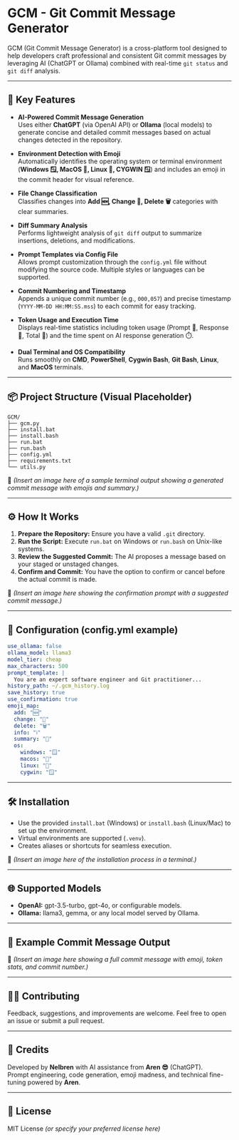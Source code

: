 # GCM - Git Commit Message Generator

GCM (Git Commit Message Generator) is a cross-platform tool designed to help developers craft professional and consistent Git commit messages by leveraging AI (ChatGPT or Ollama) combined with real-time `git status` and `git diff` analysis.

---

## 🚀 Key Features

- **AI-Powered Commit Message Generation**\
  Uses either **ChatGPT** (via OpenAI API) or **Ollama** (local models) to generate concise and detailed commit messages based on actual changes detected in the repository.

- **Environment Detection with Emoji**\
  Automatically identifies the operating system or terminal environment (**Windows 🪟, MacOS 🍎, Linux 🐧, CYGWIN 🪟**) and includes an emoji in the commit header for visual reference.

- **File Change Classification**\
  Classifies changes into **Add 🆕, Change 📝, Delete 🗑️** categories with clear summaries.

- **Diff Summary Analysis**\
  Performs lightweight analysis of `git diff` output to summarize insertions, deletions, and modifications.

- **Prompt Templates via Config File**\
  Allows prompt customization through the `config.yml` file without modifying the source code. Multiple styles or languages can be supported.

- **Commit Numbering and Timestamp**\
  Appends a unique commit number (e.g., `000,057`) and precise timestamp (`YYYY-MM-DD HH:MM:SS.mss`) to each commit for easy tracking.

- **Token Usage and Execution Time**\
  Displays real-time statistics including token usage (Prompt 📝, Response 💬, Total 🧮) and the time spent on AI response generation ⏱️.

- **Dual Terminal and OS Compatibility**\
  Runs smoothly on **CMD**, **PowerShell**, **Cygwin Bash**, **Git Bash**, **Linux**, and **MacOS** terminals.

---

## 📦 Project Structure (Visual Placeholder)

```plaintext
GCM/
├── gcm.py
├── install.bat
├── install.bash
├── run.bat
├── run.bash
├── config.yml
├── requirements.txt
└── utils.py
```

📸 *(Insert an image here of a sample terminal output showing a generated commit message with emojis and summary.)*

---

## ⚙️ How It Works

1. **Prepare the Repository:** Ensure you have a valid `.git` directory.
2. **Run the Script:** Execute `run.bat` on Windows or `run.bash` on Unix-like systems.
3. **Review the Suggested Commit:** The AI proposes a message based on your staged or unstaged changes.
4. **Confirm and Commit:** You have the option to confirm or cancel before the actual commit is made.

📸 *(Insert an image here showing the confirmation prompt with a suggested commit message.)*

---

## 🔑 Configuration (config.yml example)

```yaml
use_ollama: false
ollama_model: llama3
model_tier: cheap
max_characters: 500
prompt_template: |
  You are an expert software engineer and Git practitioner...
history_path: ~/.gcm_history.log
save_history: true
use_confirmation: true
emoji_map:
  add: "🆕"
  change: "📝"
  delete: "🗑️"
  info: "ℹ️"
  summary: "🎯"
  os:
    windows: "🪟"
    macos: "🍎"
    linux: "🐧"
    cygwin: "🪟"
```

---

## 🛠 Installation

- Use the provided `install.bat` (Windows) or `install.bash` (Linux/Mac) to set up the environment.
- Virtual environments are supported (`.venv`).
- Creates aliases or shortcuts for seamless execution.

📸 *(Insert an image here of the installation process in a terminal.)*

---

## 🌐 Supported Models

- **OpenAI:** gpt-3.5-turbo, gpt-4o, or configurable models.
- **Ollama:** llama3, gemma, or any local model served by Ollama.

---

## 🤖 Example Commit Message Output

📸 *(Insert an image here showing a full commit message with emoji, token stats, and commit number.)*

---

## 👨‍💻 Contributing

Feedback, suggestions, and improvements are welcome. Feel free to open an issue or submit a pull request.

---

## 🙏 Credits

Developed by **Nelbren** with AI assistance from **Aren 😎** (ChatGPT).\
Prompt engineering, code generation, emoji madness, and technical fine-tuning powered by **Aren**.

---

## 📄 License

MIT License *(or specify your preferred license here)*

